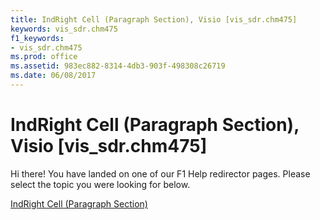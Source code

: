 ```yaml
---
title: IndRight Cell (Paragraph Section), Visio [vis_sdr.chm475]
keywords: vis_sdr.chm475
f1_keywords:
- vis_sdr.chm475
ms.prod: office
ms.assetid: 983ec882-8314-4db3-903f-498308c26719
ms.date: 06/08/2017
---
```



# IndRight Cell (Paragraph Section), Visio [vis_sdr.chm475]

Hi there! You have landed on one of our F1 Help redirector pages. Please select the topic you were looking for below.

[IndRight Cell (Paragraph Section)](http://msdn.microsoft.com/library/f0891064-95d9-ae1b-28f3-3aef1406b636%28Office.15%29.aspx)

